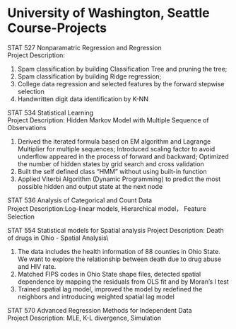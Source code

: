# University of Washington, Seattle Course-Projects

 STAT 527 Nonparamatric Regression and Regression\
 Project Description: 
 1. Spam classification by building Classification Tree and pruning the tree;
 2. Spam classification by building Ridge regression;
 3. College data regression and selected features by the forward stepwise selection
 4. Handwritten digit data identification by K-NN
 
 STAT 534 Statistical Learning\
 Project Description: Hidden Markov Model with Multiple Sequence of  Observations
 1. Derived the iterated formula based on EM algorithm and Lagrange Multiplier for multiple sequences; Introduced scaling factor to avoid       underflow appeared in the process of forward and backward; Optimized the number of hidden states by grid search and cross validation
 2. Built the self defined class “HMM” without using built-in function
 3. Applied Viterbi Algorithm (Dynamic Programming) to predict the most possible hidden and output state at the next node
 
 STAT 536 Analysis of Categorical and Count Data\
 Project Description:Log-linear models, Hierarchical model， Feature Selection
 
 STAT 554 Statistical models for Spatial analysis
 Project Description: Death of drugs in Ohio - Spatial Analysis\
 1. The data includes the health information of 88 counties in Ohio State. We want to explore the relationship between death due to drug       abuse and HIV rate. 
 2. Matched FIPS codes in Ohio State shape files, detected spatial dependence by mapping the residuals from OLS fit and by Moran’s I test
 3. Trained spatial lag model, improved the model by redefined the neighbors and introducing weighted spatial lag model
 
 STAT 570 Advanced Regression Methods for Independent Data\
 Project Description: MLE, K-L divergence, Simulation
